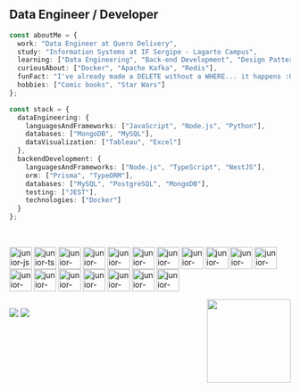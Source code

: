 

## Data Engineer / Developer



```typescript
const aboutMe = {
  work: "Data Engineer at Quero Delivery",
  study: "Information Systems at IF Sergipe - Lagarto Campus",
  learning: ["Data Engineering", "Back-end Development", "Design Patterns", "AWS"],
  curiousAbout: ["Docker", "Apache Kafka", "Redis"],
  funFact: "I've already made a DELETE without a WHERE... it happens :O",
  hobbies: ["Comic books", "Star Wars"]
};
```
```typescript
const stack = {
  dataEngineering: {
    languagesAndFrameworks: ["JavaScript", "Node.js", "Python"],
    databases: ["MongoDB", "MySQL"],
    dataVisualization: ["Tableau", "Excel"]
  },
  backendDevelopment: {
    languagesAndFrameworks: ["Node.js", "TypeScript", "NestJS"],
    orm: ["Prisma", "TypeORM"],
    databases: ["MySQL", "PostgreSQL", "MongoDB"],
    testing: ["JEST"],
    technologies: ["Docker"]
  }
};

```

##
<div style="display: inline_block"><br> 

  <img align= "center" alt="junior-js" heigth="30" width="40" src="https://cdn.jsdelivr.net/gh/devicons/devicon/icons/javascript/javascript-original.svg" />
  <img align= "center" alt="junior-ts" heigth="30" width="40" src="https://cdn.jsdelivr.net/gh/devicons/devicon/icons/typescript/typescript-plain.svg" />
  <img align= "center" alt="junior-node" heigth="30" width="40" src="https://cdn.jsdelivr.net/gh/devicons/devicon/icons/nodejs/nodejs-original.svg" />
  <img align= "center" alt="junior-nest" heigth="30" width="40" src="https://cdn.jsdelivr.net/gh/devicons/devicon@latest/icons/nestjs/nestjs-original.svg"/>  
  <img align= "center" alt="junior-prisma" heigth="30" width="40" src="https://cdn.jsdelivr.net/gh/devicons/devicon@latest/icons/prisma/prisma-original.svg"/>         
  <img align= "center" alt="junior-express" heigth="30" width="40" src="https://cdn.jsdelivr.net/gh/devicons/devicon/icons/express/express-original.svg"/>
  <img align= "center" alt="junior-jest" heigth="30" width="40" src="https://cdn.jsdelivr.net/gh/devicons/devicon@latest/icons/jest/jest-plain.svg" />
  <img align= "center" alt="junior-mongo" heigth="30" width="40" src="https://cdn.jsdelivr.net/gh/devicons/devicon@latest/icons/mongodb/mongodb-original.svg" />
  <img align= "center" alt="junior-python" heigth="30" width="40" src="https://cdn.jsdelivr.net/gh/devicons/devicon/icons/python/python-original.svg" />
  <img align= "center" alt="junior-pandas" heigth="30" width="40" src="https://cdn.jsdelivr.net/gh/devicons/devicon/icons/pandas/pandas-original.svg" />
  <img align= "center" alt="junior-postgresql" heigth="30" width="40" src="https://cdn.jsdelivr.net/gh/devicons/devicon@latest/icons/postgresql/postgresql-original-wordmark.svg" />
  <img align= "center" alt="junior-tableau" heigth="30" width="40" src="https://www.svgrepo.com/show/354428/tableau-icon.svg"/>
  <img align= "center" alt="junior-mysql" heigth="30" width="40" src="https://cdn.jsdelivr.net/gh/devicons/devicon/icons/mysql/mysql-original.svg" />
  <img align= "center" alt="junior-npm" heigth="30" width="40" src="https://cdn.jsdelivr.net/gh/devicons/devicon/icons/npm/npm-original-wordmark.svg" /> 
    <img align= "center" alt="junior-aws" heigth="30" width="40" src="https://cdn.jsdelivr.net/gh/devicons/devicon@latest/icons/amazonwebservices/amazonwebservices-original-wordmark.svg" />
     <img align= "center" alt="junior-java" heigth="30" width="40" src="https://cdn.jsdelivr.net/gh/devicons/devicon@latest/icons/docker/docker-original.svg" />
      <img align= "center" alt="junior-jira" heigth="30" width="40" src="https://cdn.jsdelivr.net/gh/devicons/devicon@latest/icons/jira/jira-original.svg" />           
          <img align= "center" alt="junior-java" heigth="30" width="40" src="https://cdn.jsdelivr.net/gh/devicons/devicon@latest/icons/java/java-original.svg" />
             
          
          
 <a href="https://github.com/junior-zip" target="_blank" ><img align="right" src="https://cdn.discordapp.com/attachments/532009897257074688/1133435836558495805/imagem2.gif" height="150">
</div>
<p>


##
<div>
  <a href="https://instagram.com/junior.zip" target="_blank"><img src="https://img.shields.io/badge/-Instagram-%23E4405F?style=for-the-badge&logo=instagram&logoColor=white" target="_blank"></a>
  <a href="https://www.linkedin.com/in/junior-teixeira" target="_blank"><img src="https://img.shields.io/badge/-LinkedIn-%230077B5?style=for-the-badge&logo=linkedin&logoColor=white" target="_blank"></a> 
</div>

                

